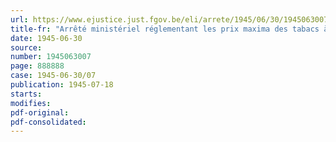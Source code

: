 ```yaml
---
url: https://www.ejustice.just.fgov.be/eli/arrete/1945/06/30/1945063007/justel
title-fr: "Arrêté ministériel réglementant les prix maxima des tabacs à fumer, du tabac à priser et du tabac à mâcher vendu à l'état sec"
date: 1945-06-30
source:
number: 1945063007
page: 888888
case: 1945-06-30/07
publication: 1945-07-18
starts:
modifies:
pdf-original:
pdf-consolidated:
---
```


